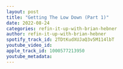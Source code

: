 ```yaml
---
layout: post
title: "Getting The Low Down (Part 1)"
date: 2022-08-24
categories: refin-it-up-with-brian-hebner
author: refin-it-up-with-brian-hebner
spotify_track_id: 2TDtKudXUJaQ3v5M114lbT
youtube_video_id: 
apple_track_id: 1000577213950
youtube_metadata: 
---
```

